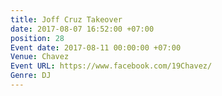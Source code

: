 ```yaml
---
title: Joff Cruz Takeover
date: 2017-08-07 16:52:00 +07:00
position: 28
Event date: 2017-08-11 00:00:00 +07:00
Venue: Chavez
Event URL: https://www.facebook.com/19Chavez/
Genre: DJ
---
```


